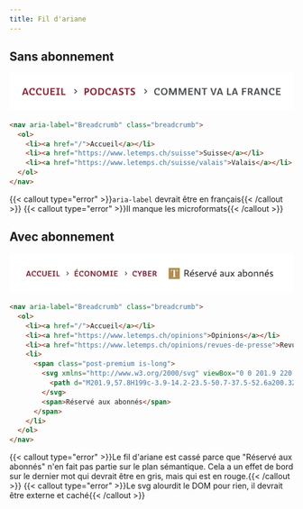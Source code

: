 ```yaml
---
title: Fil d'ariane
---
```


## Sans abonnement

![](desktop.png)

```html {filename="HTML"}
<nav aria-label="Breadcrumb" class="breadcrumb">
  <ol>
    <li><a href="/">Accueil</a></li>
    <li><a href="https://www.letemps.ch/suisse">Suisse</a></li>
    <li><a href="https://www.letemps.ch/suisse/valais">Valais</a></li>
  </ol>
</nav>
```

{{< callout type="error" >}}`aria-label` devrait être en français{{< /callout >}}
{{< callout type="error" >}}Il manque les microformats{{< /callout >}}

## Avec abonnement

![](desktop-abo.png)

```html {filename="HTML"}
<nav aria-label="Breadcrumb" class="breadcrumb">
  <ol>
    <li><a href="/">Accueil</a></li>
    <li><a href="https://www.letemps.ch/opinions">Opinions</a></li>
    <li><a href="https://www.letemps.ch/opinions/revues-de-presse">Revues de presse</a></li>
    <li>
      <span class="post-premium is-long">
        <svg xmlns="http://www.w3.org/2000/svg" viewBox="0 0 201.9 220.6" class="icon icon--premium">
          <path d="M201.9,57.8H199c-3.9-14.2-23.5-50.7-37.5-52.6a200.32,200.32,0,0,0-24.9-1.3H122.4v194c0,7.1,2.6,12.9,10,16.2,3.9,1.6,20.4,3.9,26.1,4.2v2.3H43.4v-2.3c5.8-.3,22-1.9,26.1-3.5,7.7-2.9,10-9.1,10-16.2V3.9H65.6A204.49,204.49,0,0,0,40.7,5.2C26.8,7.1,6.8,43.6,2.9,57.8H0V0H201.7l.2,57.8"></path>
        </svg>
        <span>Réservé aux abonnés</span>
      </span>
    </li>
  </ol>
</nav>
```

{{< callout type="error" >}}Le fil d'ariane est cassé parce que "Réservé aux abonnés" n'en fait pas partie sur le plan sémantique. Cela a un effet de bord sur le dernier mot qui devrait être en gris, mais qui est en rouge.{{< /callout >}}
{{< callout type="error" >}}Le svg alourdit le DOM pour rien, il devrait être externe et caché{{< /callout >}}